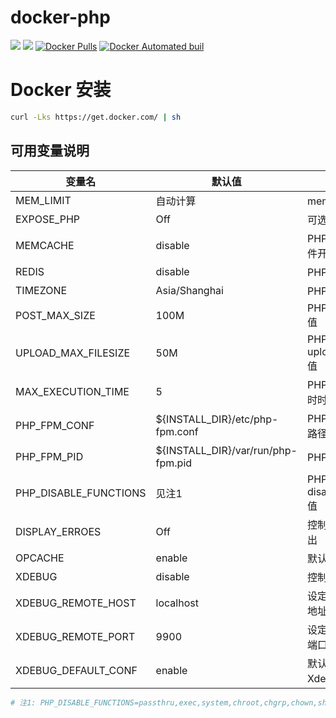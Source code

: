 # docker-php

[![](https://images.microbadger.com/badges/version/benyoo/php:5.6.33.dt.svg)](https://microbadger.com/images/benyoo/php:5.6.33.dt "Get your own version badge on microbadger.com")
[![](https://images.microbadger.com/badges/image/benyoo/php:5.6.33.dt.svg)](https://microbadger.com/images/benyoo/php:5.6.33.dt "Get your own image badge on microbadger.com")
[![Docker Pulls](https://img.shields.io/docker/pulls/benyoo/php.svg?maxAge=2592000)](https://hub.docker.com/r/benyoo/php/)
[![Docker Automated buil](https://img.shields.io/docker/automated/benyoo/php.svg?maxAge=2592000)](https://hub.docker.com/r/benyoo/php/)

# Docker 安装

```bash
curl -Lks https://get.docker.com/ | sh
```

## 可用变量说明

| 变量名                   | 默认值                                | 描述                        |
| --------------------- | ---------------------------------- | ------------------------- |
| MEM_LIMIT             | 自动计算                               | memory_limit的值            |
| EXPOSE_PHP            | Off                                | 可选值Off或者On                |
| MEMCACHE              | disable                            | PHP Memcache 插件开关         |
| REDIS                 | disable                            | PHP Redis 插件开关            |
| TIMEZONE              | Asia/Shanghai                      | PHP 时区                    |
| POST_MAX_SIZE         | 100M                               | PHP post_max_size 值       |
| UPLOAD_MAX_FILESIZE   | 50M                                | PHP upload_max_filesize 值 |
| MAX_EXECUTION_TIME    | 5                                  | PHP脚本执行最大超时时间             |
| PHP_FPM_CONF          | ${INSTALL_DIR}/etc/php-fpm.conf    | PHP-FPM 配置文件路径            |
| PHP_FPM_PID           | ${INSTALL_DIR}/var/run/php-fpm.pid | PHP-PID 路径                |
| PHP_DISABLE_FUNCTIONS | 见注1                                | PHP disable_functions 值   |
| DISPLAY_ERROES        | Off                                | 控制PHP错误是否输出               |
| OPCACHE               | enable                             | 默认启用opcache               |
| XDEBUG                | disable                            | 控制启用Xdebug                |
| XDEBUG_REMOTE_HOST    | localhost                          | 设定Xdebug的监听地址             |
| XDEBUG_REMOTE_PORT    | 9900                               | 设定Xdebug的监听端口             |
| XDEBUG_DEFAULT_CONF   | enable                             | 默认使用默认的Xdebug的配置文件        |

```bash
# 注1: PHP_DISABLE_FUNCTIONS=passthru,exec,system,chroot,chgrp,chown,shell_exec,proc_open,proc_get_status,ini_alter,ini_restore,dl,openlog,syslog,readlink,symlink,popepassthru,stream_socket_server,fsocket,popen
```

